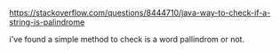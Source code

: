 https://stackoverflow.com/questions/8444710/java-way-to-check-if-a-string-is-palindrome 

i've found a simple method to check is a word pallindrom or not.


